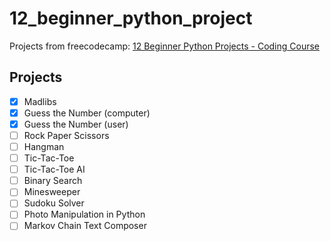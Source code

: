 # 12_beginner_python_project
Projects from freecodecamp:
[12 Beginner Python Projects - Coding Course](https://www.youtube.com/watch?v=8ext9G7xspg)

## Projects
- [x] Madlibs
- [x] Guess the Number (computer)
- [x] Guess the Number (user)
- [ ] Rock Paper Scissors
- [ ] Hangman
- [ ] Tic-Tac-Toe
- [ ] Tic-Tac-Toe AI
- [ ] Binary Search
- [ ] Minesweeper
- [ ] Sudoku Solver
- [ ] Photo Manipulation in Python
- [ ] Markov Chain Text Composer